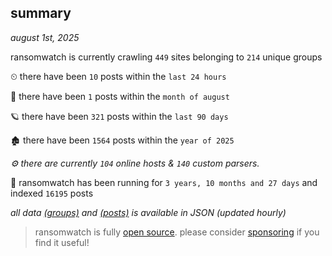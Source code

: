 
## summary
_august 1st, 2025_

ransomwatch is currently crawling `449` sites belonging to `214` unique groups

⏲ there have been `10` posts within the `last 24 hours`

🦈 there have been `1` posts within the `month of august`

🪐 there have been `321` posts within the `last 90 days`

🏚 there have been `1564` posts within the `year of 2025`

_⚙️ there are currently `104` online hosts & `140` custom parsers._

🦕 ransomwatch has been running for `3 years, 10 months and 27 days` and indexed `16195` posts

_all data  [(groups)](http://ransomwhat.telemetry.ltd/groups) and [(posts)](http://ransomwhat.telemetry.ltd/posts) is available in JSON (updated hourly)_

> ransomwatch is fully [open source](https://github.com/joshhighet/ransomwatch#ransomwatch--). please consider [sponsoring](https://github.com/sponsors/joshhighet) if you find it useful!
